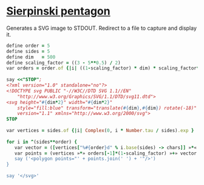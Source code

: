 [1]: https://rosettacode.org/wiki/Sierpinski_pentagon

# [Sierpinski pentagon][1]

Generates a SVG image to STDOUT. Redirect to a file to capture and display it.

```ruby
define order = 5
define sides = 5
define dim   = 500
define scaling_factor = ((3 - 5**0.5) / 2)
var orders = order.of {|i| ((1-scaling_factor) * dim) * scaling_factor**i }
 
say <<"STOP";
<?xml version="1.0" standalone="no"?>
<!DOCTYPE svg PUBLIC "-//W3C//DTD SVG 1.1//EN"
    "http://www.w3.org/Graphics/SVG/1.1/DTD/svg11.dtd">
<svg height="#{dim*2}" width="#{dim*2}"
    style="fill:blue" transform="translate(#{dim},#{dim}) rotate(-18)"
    version="1.1" xmlns="http://www.w3.org/2000/svg">
STOP
 
var vertices = sides.of {|i| Complex(0, i * Number.tau / sides).exp }
 
for i in ^(sides**order) {
   var vector = ([vertices["%#{order}d" % i.base(sides) -> chars]] »*« orders «+»)
   var points = (vertices »*» orders[-1]*(1-scaling_factor) »+» vector »reals()» «%« '%0.3f')
   say ('<polygon points="' + points.join(' ') + '"/>')
}
 
say '</svg>'
```
